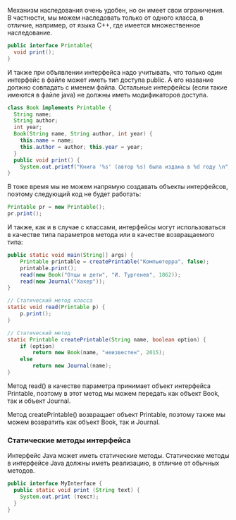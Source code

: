 Механизм наследования очень удобен, но он имеет свои ограничения. В частности, мы можем наследовать только от одного класса, в отличие, например, от языка С++, где имеется множественное наследование.

```java
public interface Printable{
  void print();
}
```

И также при объявлении интерфейса надо учитывать, что только один интерфейс в файле может иметь тип доступа public. А его название должно совпадать с именем файла. Остальные интерфейсы (если такие имеются в файле java) не должны иметь модификаторов доступа.

```java
class Book implements Printable {
  String name;
  String author;
  int year;
  Book(String name, String author, int year) {
    this.name = name;
    this.author = author; this.year = year;
  }
  public void print() {
    System.out.printf("Книга '%s' (автор %s) была издана в %d году \n", name, author, year);}
}
```

В тоже время мы не можем напрямую создавать объекты интерфейсов, поэтому следующий код не будет работать:

```java
Printable pr = new Printable();
pr.print();
```

И также, как и в случае с классами, интерфейсы могут использоваться в качестве типа параметров метода или в качестве возвращаемого типа:

```java
public static void main(String[] args) {
    Printable printable = createPrintable("Компьютерра", false);
    printable.print();
    read(new Book("Отцы и дети", "И. Тургенев", 1862));
    read(new Journal("Хакер"));
}

// Статический метод класса
static void read(Printable p) {
    p.print();
}

// Статический метод
static Printable createPrintable(String name, boolean option) {
    if (option)
        return new Book(name, "неизвестен", 2015);
    else
        return new Journal(name);
}
```

Метод read() в качестве параметра принимает объект интерфейса Printable, поэтому в этот метод мы можем передать как объект Book, так и объект Journal.

Метод createPrintable() возвращает объект Printable, поэтому также мы можем возвратить как объект Book, так и Journal.

### Статические методы интерфейса
Интерфейс Java может иметь статические методы. Статические методы в интерфейсе Java должны иметь реализацию, в отличие от обычных методов.

```java
public interface MyInterface {
  public static void print (String text) {
    System.out.print (текст);
  }
}
```
